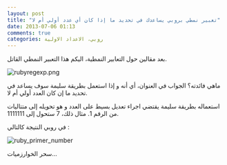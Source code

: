 ```yaml
---
layout: post
title: "تعبير نمطي بروبي يساعدك في تحديد ما إذا كان أي عدد أولي أم لا"
date: 2013-07-06 01:13
comments: true
categories: روبي، الاعداد الاولية
---
```

بعد مقالين حول التعابير النمطية، اليكم هذا التعبير النمطي القاتل.
 
<img src="/images/rubyprimenumber/nombre premier ruby.png" title="rubyregexp.png"/>


ماهي فائدته؟ الجواب في العنوان، أي أنه و إذا استعمل بطريقة سليمة سوف يساعد في تحديد ما إن كان العدد أولي أم لا.

استعماله بطريقة سليمة يقتضي اجراء تعديل بسيط على العدد و هو تحويله إلى متتاليات من الرقم 1. مثال ذلك، 7 ستحول إلى 1111111.

في روبي النتيجة كالتالي :

<img src="/images/rubyprimenumber/nombre premier ruby.png" title="ruby_primer_number"/>


سحر الخوارزميات... 

